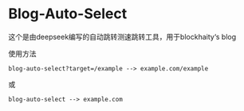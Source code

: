 # Blog-Auto-Select

这个是由deepseek编写的自动跳转测速跳转工具，用于blockhaity‘s blog

使用方法

```
blog-auto-select?target=/example --> example.com/example
```

或

```
blog-auto-select --> example.com
```